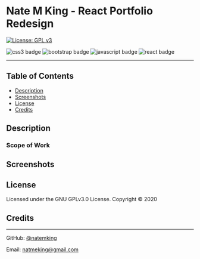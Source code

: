# Nate M King - React Portfolio Redesign


<!-- [Employee Directory Deploy Link](http://www.natemking.dev/) -->

[![License: GPL v3](https://img.shields.io/badge/License-GPLv3-blue.svg)](https://github.com/natemking/portfolio_2.0/blob/main/LICENSE)

![css3 badge](https://img.shields.io/badge/css3%20-%231572B6.svg?&style=flat&logo=css3&logoColor=white)
![bootstrap badge](https://img.shields.io/badge/bootstrap%20-%23563D7C.svg?&style=flat&logo=bootstrap&logoColor=white")
![javascript badge](https://img.shields.io/badge/javascript%20-%23323330.svg?&style=flat&logo=javascript&logoColor=%23F7DF1E)
![react badge](https://img.shields.io/badge/react%20-%2320232a.svg?&style=flat&logo=react&logoColor=%2361DAFB")

---
## Table of Contents
 * [Description](#description)
    <!-- + [Scope of Work](#scope-of-work)
    + [Rendering](#rendering)
    + [State, Search, and Sort](#state-search-and-sort) -->
  * [Screenshots](#screenshots)
  * [License](#license)
  * [Credits](#credits)

## Description

### Scope of Work
<!-- User Story
```
As a user, 
I want to be able to view my entire employee directory at once so that I have quick access to their information.
I want to be able to sort them in ascending and descending order by all available columns
I want to be able to easily search for an employee 
```
The task at hand was to create a simple employee directory by using React. The employee list is provided from an API call to randomusers.me. The list must be searchable and sortable. 

### Rendering
The app can be broken down into five custom components. There are Header & Wrapper, Table & SearchBar, and TableRow. There is also an API util that is being imported into the Wrapper which in turn sends its data down to its children. Only the wrapper is Class Component. The rest of the components are stateless functional components. 

The API data is called on Wrapper mount and set to state. It is then sent to the Table via props and there it is run through the `map()` method before being rendered down to the TableRow component. The TableRow component is set up to take the data and assign it to a relative table cell. The full table is rendered in the Wrapper with the SearchBar component. The Wrapper and Header are then, in turn, rendered to App.js and then to root. 

### State, Search, and Sort
All of the search and sort functionality is taken care of in the Wrapper as this is the stateful component in the app. The sorting is triggered by an onClick event on dynamically appearing icons in the table heading. I was able to keep the sorting ability to one function for all columns. I achieved this by nesting ternary's and have a global variable that changes with every click. 

The search is taken care of in the `handleInputChange()` function. When a user types in characters into the search bar, the value is set to state. Then there is a nested async function that updates the rendered employee list. First, in the function, the current API results are set to a saved state object. This is needed so that when the user deletes characters the list reverse filters. Next, the live data is filtered based on what the user is entering and then that state is updated.
  -->

## Screenshots

<!-- ![app gif](public/images/screenshots/employee-directory.gif)
<br>

![component tree](public/images/screenshots/app-component-tree.png)
<br> -->

## License
Licensed under the GNU GPLv3.0 License. Copyright © 2020

## Credits

<!-- * [Getting Footer to appear fixed](https://stackoverflow.com/questions/25870365/troubles-with-keeping-footer-below-content)

* [React loading](https://medium.com/swlh/add-loading-animation-to-your-react-app-db3999a5c88d)

* [Fade in effect](https://www.joshwcomeau.com/snippets/react-components/fade-in/)

* [Pathing local images in a seed json correctly](https://forum.freecodecamp.org/t/display-image-from-local-json-js-object-using-react/408351/14)  -->

---

GitHub: [@natemking](https://github.com/natemking/)

Email: [natmeking@gmail.com](mailto:natmeking@gmail.com)


